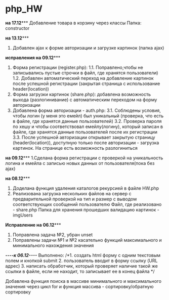 # php_HW
****на 17.12*******
Добавление товара в корзину через классы
Папка: constructor


****на 13.12*******
1. Добавлен ajax к форме авторизации и загрузке картинок (папка ajax)


****исправления на 09.12*******
1. Форма регистрации (register.php):
    1.1. Поправлено,чтобы не записывались пустые строчки в файл, где хранятся пользователи)
    1.2. Добавлен автоматический переход на добавление картинок после успешной регистрации (закрытая страница с использование header(location))
2. Форма загрузки картинок (share.php): добавлена возможность выхода (разлогинивание) с автоматическим переходом на форму авторизации  
3. Добавлена форма авторизации - auth.php:
    3.1. Соблюдены условия, чтобы логин (у меня это емейл) был уникальный (проверка, что есть в файле, где хранятся данные пользователей)
    3.2. Проверка пароля по хешу и чтобы соответствовал емейлу(логину), который записан в файле, где хранятся данные пользователей после их регистрации
    3.3. После успешной авторизации открывает закрытую страницу (header(location)), доступную только после авторизации - загрузка картинок. На странице есть возможность разлогиниться

****на 09.12*******
1.Сделана форма регистрации с проверкой на уникальность логина и емейла с записью новых данных от пользователя(пока без ajax)


****на 08.12*******
1. Доделана функция удаления каталогов рекурсией в файле HW.php
2. Реализована загрузка нескольких файлов на сервер с предварительной проверкой на тип и размер с выводом соответствующих сообщений пользователю
Файл, где реализовано - share.php
Папка для хранения прошедших валидацию картинок - imgUsers


****Исправление на 06.12*******
1. Поправлена задача №2, убран unset
2. Поправлены задачи №1 и №2 касательно функций максимального и минимального нахождения значения


***----к 06.12----***
Выполнено:
/*1. создать html форму с одним текстовым полем и кнопкой submit
2. пользователь вводит в форму ссылку (URL адрес)
3. написать обработчик,
который проверяет наличие такой же ссылки в файле,
если не находит, то записывает ее в конец файла */

Добавлена функция поиска в массиве минимального и максимального значения через цикл for и функция массива - сортировку/обратную сортировку

